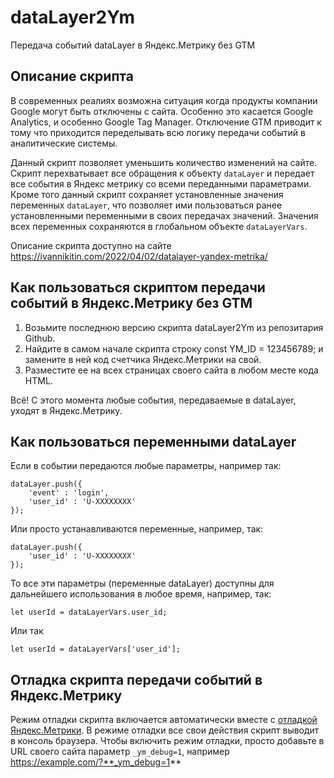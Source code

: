 # dataLayer2Ym
Передача событий dataLayer в Яндекс.Метрику без GTM

Описание скрипта
----------------

В современных реалиях возможна ситуация когда продукты компании Google могут быть отключены с сайта.
Особенно это касается Google Analytics, и особенно Google Tag Manager. 
Отключение GTM приводит к тому что приходится переделывать всю логику передачи событий в аналитические системы.

Данный скрипт позволяет уменьшить количество изменений на сайте. Скрипт перехватывает все обращения к объекту `dataLayer` 
и передает все события в Яндекс метрику со всеми переданными параметрами. 
Кроме того данный скрипт сохраняет установленные значения переменных `dataLayer`, что позволяет ими пользоваться ранее установленными переменными в своих передачах значений. Значения всех переменных сохраняются в глобальном объекте `dataLayerVars`.

Описание скрипта доступно на сайте
https://ivannikitin.com/2022/04/02/datalayer-yandex-metrika/

Как пользоваться скриптом передачи событий в Яндекс.Метрику без GTM
-------------------------------------------------------------------

1.	Возьмите последнюю версию скрипта dataLayer2Ym из репозитария Github. 
2.	Найдите в самом начале скрипта строку const YM_ID = 123456789; и замените в ней код счетчика Яндекс.Метрики на свой.
3.	Разместите ее на всех страницах своего сайта в любом месте кода HTML.

Всё! С этого момента любые события, передаваемые в dataLayer, уходят в Яндекс.Метрику.

Как пользоваться переменными dataLayer
--------------------------------------

Если в событии передаются любые параметры, например так:

```
dataLayer.push({
    'event' : 'login', 
    'user_id' : 'U-XXXXXXXX'
});
```

Или просто устанавливаются переменные, например, так:

```
dataLayer.push({
    'user_id' : 'U-XXXXXXXX'
});
```

То все эти параметры (переменные dataLayer) доступны для дальнейшего использования в любое время, например, так:

```
let userId = dataLayerVars.user_id;
```

Или так

```
let userId = dataLayerVars['user_id'];
```

Отладка скрипта передачи событий в Яндекс.Метрику
-------------------------------------------------

Режим отладки скрипта включается автоматически вместе с 
[отладкой Яндекс.Метрики](https://yandex.ru/support/metrica/general/check-goal.html). 
В режиме отладки все свои действия скрипт выводит в консоль браузера. Чтобы включить режим отладки, просто добавьте в URL своего сайта параметр `_ym_debug=1`, например  
https://example.com/?**_ym_debug=1**
